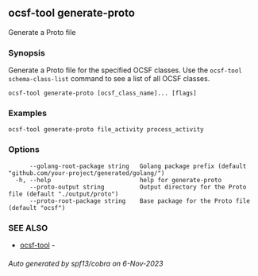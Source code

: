 ## ocsf-tool generate-proto

Generate a Proto file

### Synopsis

Generate a Proto file for the specified OCSF classes.
Use the `ocsf-tool schema-class-list` command to see a list of all OCSF classes.

```
ocsf-tool generate-proto [ocsf_class_name]... [flags]
```

### Examples

```
ocsf-tool generate-proto file_activity process_activity
```

### Options

```
      --golang-root-package string   Golang package prefix (default "github.com/your-project/generated/golang/")
  -h, --help                         help for generate-proto
      --proto-output string          Output directory for the Proto file (default "./output/proto")
      --proto-root-package string    Base package for the Proto file (default "ocsf")
```

### SEE ALSO

* [ocsf-tool](ocsf-tool.md)	 - 

###### Auto generated by spf13/cobra on 6-Nov-2023
